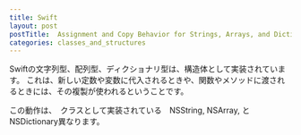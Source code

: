 ```yaml
---
title: Swift
layout: post
postTitle:  Assignment and Copy Behavior for Strings, Arrays, and Dictionaries
categories: classes_and_structures
---
```


Swiftの文字列型、配列型、ディクショナリ型は、構造体として実装されています。
これは、新しい定数や変数に代入されるときや、関数やメソッドに渡されるときには、その複製が使われるということです。

この動作は、　クラスとして実装されている　NSString, NSArray, と NSDictionary異なります。
